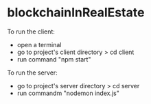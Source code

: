 # blockchainInRealEstate

To run the client:
- open a terminal
- go to project's client directory > cd client
- run command "npm start"

To run the server:
- go to project's server directory > cd server
- run commandm "nodemon index.js"
